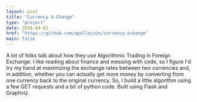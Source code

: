 ```yaml
---
layout: post
title: "Currency X-Change"
type: "project"
date: 2016-04-02
href: "https://github.com/apollojain/currency-xchange"
main: false
---
```


A lot of folks talk about how they use Algorithmic Trading in Foreign Exchange. I like reading about finance and messing with code, so I figure I'd try my hand at maximizing the exchange rates between two currencies and, in addition, whether you can actually get more money by converting from one currency back to the original currency. So, I build a little algorithm using a few GET requests and a bit of python code. Built using Flask and Graphviz. 